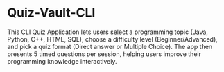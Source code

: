 # Quiz-Vault-CLI
This CLI Quiz Application lets users select a programming topic (Java, Python, C++, HTML, SQL), choose a difficulty level (Beginner/Advanced), and pick a quiz format (Direct answer or Multiple Choice). The app then presents 5 timed questions per session, helping users improve their programming knowledge interactively.
